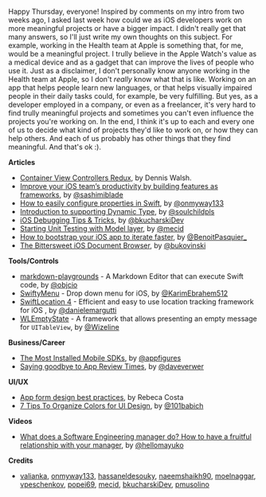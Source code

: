 Happy Thursday, everyone! Inspired by comments on my intro from two weeks ago, I asked last week how could we as iOS developers work on more meaningful projects or have a bigger impact. I didn't really get that many answers, so I'll just write my own thoughts on this subject. For example, working in the Health team at Apple is something that, for me, would be a meaningful project. I trully believe in the Apple Watch's value as a medical device and as a gadget that can improve the lives of people who use it. Just as a disclaimer, I don't personally know anyone working in the Health team at Apple, so I don't _really_ know what that is like. Working on an app that helps people learn new languages, or that helps visually impaired people in their daily tasks could, for example, be very fulfilling. But yes, as a developer employed in a company, or even as a freelancer, it's very hard to find trully meaningful projects and sometimes you can't even influence the projects you're working on. In the end, I think it's up to each and every one of us to decide what kind of projects they'd like to work on, or how they can help others. And each of us probably has other things that they find meaningful. And that's ok :). 

**Articles**

* [Container View Controllers Redux](https://medium.com/flawless-app-stories/container-view-controllers-revisited-e076ef38853f), by Dennis Walsh.
* [Improve your iOS team’s productivity by building features as frameworks](https://medium.com/flawless-app-stories/improve-your-ios-teams-productivity-by-building-features-as-frameworks-9d2a64cbcab5), by [@sashimiblade](https://twitter.com/sashimiblade)
* [How to easily configure properties in Swift](https://dev.to/onmyway133/how-to-easily-configure-properties-in-swift-57i1), by [@onmyway133](https://twitter.com/onmyway133)
* [Introduction to supporting Dynamic Type](https://fluffy.es/introduction-to-dynamic-type/), by [@soulchildpls](https://twitter.com/soulchildpls)
* [iOS Debugging Tips & Tricks](https://www.netguru.com/codestories/ios-debugging-tips-tricks), by [@bkucharskiDev](https://twitter.com/bkucharskiDev)
* [Starting Unit Testing with Model layer](https://mecid.github.io/2019/04/24/starting-unit-testing-with-model-layer/), by [@mecid](https://twitter.com/mecid)
* [How to bootstrap your iOS app to iterate faster](https://benoitpasquier.com/how-to-bootstrap-ios-app-to-iterate-faster/), by [@BenoitPasquier_](https://twitter.com/benoitpasquier_)
* [The Bittersweet iOS Document Browser](https://pspdfkit.com/blog/2019/the-bittersweet-ios-document-browser/), by [@bukovinski](https://twitter.com/bukovinski)

**Tools/Controls**

* [markdown-playgrounds](https://github.com/objcio/markdown-playgrounds) - A Markdown Editor that can execute Swift code, by [@objcio](https://twitter.com/objcio)
* [SwiftyMenu](https://github.com/KarimEbrahemAbdelaziz/SwiftyMenu) - Drop down menu for iOS, by [@KarimEbrahem512](https://twitter.com/KarimEbrahem512)
* [SwiftLocation 4](https://github.com/malcommac/SwiftLocation) - Efficient and easy to use location tracking framework for iOS , by [@danielemargutti](https://twitter.com/danielemargutti)
* [WLEmptyState](https://github.com/wizeline/WLEmptyState) - A framework that allows presenting an empty message for `UITableView`, by [@Wizeline](https://twitter.com/thewizeline)

**Business/Career**

* [The Most Installed Mobile SDKs](https://appfigures.com/top-sdks/all/all), by [@appfigures](https://twitter.com/appfigures)
* [Saying goodbye to App Review Times](https://daveverwer.com/blog/saying-goodbye-to-app-review-times/), by [@daveverwer](https://twitter.com/daveverwer)

**UI/UX**

* [App form design best practices](https://www.justinmind.com/blog/mobile-app-forms-best-practices/), by Rebeca Costa
* [7 Tips To Organize Colors for UI Design](https://uxplanet.org/7-tips-to-organize-colors-for-ui-design-97bbefed8a8a), by [@101babich](https://twitter.com/101babich)

**Videos**

* [What does a Software Engineering manager do? How to have a fruitful relationship with your manager](https://www.youtube.com/watch?v=34N9rE0YZIs), by [@hellomayuko](https://twitter.com/hellomayuko)

**Credits**

* [valianka](https://github.com/valianka), [onmyway133](https://github.com/onmyway133), [hassaneldesouky](https://github.com/HassanElDesouky), [naeemshaikh90](https://github.com/naeemshaikh90), [moelnaggar](https://github.com/MoElnaggar14), [vpeschenkov](https://github.com/vpeschenkov), [popei69](https://github.com/popei69), [mecid](https://github.com/mecid), [bkucharskiDev](https://github.com/bkucharskiDev), [pmusolino](https://github.com/pmusolino)
